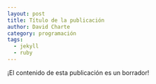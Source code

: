 ```yaml
---
layout: post
title: Título de la publicación
author: David Charte
category: programación
tags:
  - jekyll
  - ruby
---
```


¡El contenido de esta publicación es un borrador!
